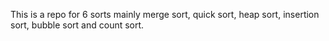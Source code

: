 This is a repo for 6 sorts mainly merge sort, quick sort, heap sort, insertion sort, bubble sort and count sort.
